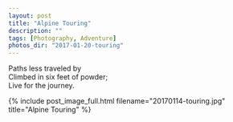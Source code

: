 ```yaml
---
layout: post
title: "Alpine Touring"
description: ""
tags: [Photography, Adventure]
photos_dir: "2017-01-20-touring"
---
```


>
Paths less traveled by<br/>
Climbed in six feet of powder;<br/>
Live for the journey.


{% include post_image_full.html
   filename="20170114-touring.jpg"
   title="Alpine Touring" %}


